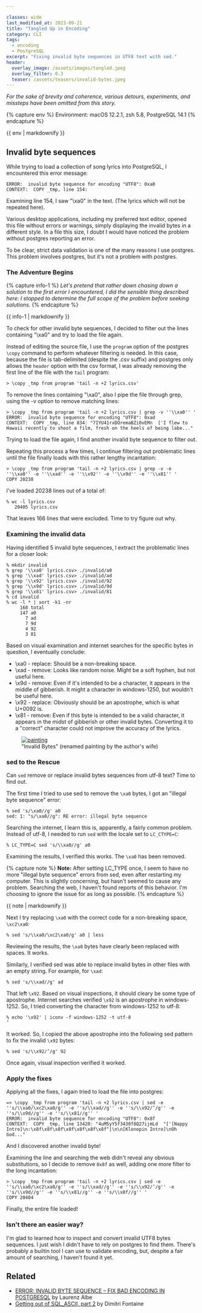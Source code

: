 ```yaml
---

classes: wide
last_modified_at: 2023-09-21
title: "Tangled Up in Encoding"
category: CLI
tags:
  - encoding
  - PostgreSQL
excerpt: "Fixing invalid byte sequences in UTF8 text with sed."
header:
  overlay_image: /assets/images/tangled.jpeg
  overlay_filter: 0.3
  teaser: /assets/teasers/invalid-bytes.jpeg
---
```


*For the sake of brevity and coherence, various detours, experiments, and missteps have been omitted from this story.*

{% capture env %}
Environment: macOS 12.2.1, zsh 5.8, PostgreSQL 14.1
{% endcapture %}<div class="notice">{{ env | markdownify }}</div>

## Invalid byte sequences

While trying to load a collection of song lyrics into PostgreSQL, I encountered this error message:

```
ERROR:  invalid byte sequence for encoding "UTF8": 0xa0
CONTEXT:  COPY _tmp, line 154:
```

Examining line 154, I saw "\xa0" in the text. (The lyrics which will not be repeated here).

Various desktop applications, including my preferred text editor, opened this file without errors or warnings, simply displaying the invalid bytes in a different style. In a file this size, I doubt I would have noticed the problem without postgres reporting an error.

To be clear, strict data validation is one of the many reasons I use postgres. This problem involves postgres, but it's not a problem with postgres.


### The Adventure Begins

{% capture info-1 %}
*Let's pretend that rather down chasing down a solution to the first error I encountered, I did the sensible thing described here: I stopped to determine the full scope of the problem before seeking solutions.*
{% endcapture %}<div class="notice">{{ info-1 | markdownify }}</div>


To check for other invalid byte sequences, I decided to filter out the lines containing "\xa0" and try to load the file again.

Instead of editing the source file, I use the `program` option of the postgres `\copy` command to perform whatever filtering is needed. In this case, because the file is tab-delimited (despite the .csv suffix) and postgres only allows the `header` option with the csv format, I was already removing the first line of the file with the `tail` program:

```
> \copy _tmp from program 'tail -n +2 lyrics.csv'
```

To remove the lines containing "\xa0", also I pipe the file through grep, using the -v option to remove matching lines:

```
> \copy _tmp from program 'tail -n +2 lyrics.csv | grep -v ''\\xa0'' '
ERROR:  invalid byte sequence for encoding "UTF8": 0xad
CONTEXT:  COPY _tmp, line 834: "7IYU41rxDOremaBZi0vEMn  ['I flew to Hawaii recently to shoot a film, fresh on the heels of being labe..."
```

Trying to load the file again, I find another invalid byte sequence to filter out.

Repeating this process a few times, I continue filtering out problematic lines until the file finally loads with this rather lengthy incantation:

```
> \copy _tmp from program 'tail -n +2 lyrics.csv | grep -v -e ''\\xa0'' -e ''\\xad'' -e ''\\x92'' -e ''\\x9d'' -e ''\\x81'' '
COPY 20238
```

I've loaded 20238 lines out of a total of:

```
% wc -l lyrics.csv
   20405 lyrics.csv
```

That leaves 166 lines that were excluded. Time to try figure out why.

### Examining the invalid data

Having identified 5 invalid byte sequences, I extract the problematic lines for a closer look:

```
% mkdir invalid
% grep '\\xa0' lyrics.csv> ./invalid/a0
% grep '\\xad' lyrics.csv> ./invalid/ad
% grep '\\x92' lyrics.csv> ./invalid/92
% grep '\\x9d' lyrics.csv> ./invalid/9d
% grep '\\x81' lyrics.csv> ./invalid/81
% cd invalid
% wc -l * | sort -k1 -nr
     168 total
     147 a0
       7 ad
       7 9d
       4 92
       3 81
```

Based on visual examination and internet searches for the specific bytes in question, I eventually conclude:

* \xa0 - replace: Should be a non-breaking space.
* \xad - remove: Looks like random noise. Might be a soft hyphen, but not useful here.
* \x9d - remove: Even if it's intended to be a character, it appears in the middle of gibberish. It might a character in windows-1250, but wouldn't be useful here.
* \x92 - replace: Obviously should be an apostrophe, which is what U+0092 is.
* \x81 - remove: Even if this byte is intended to be a valid character, it appears in the midst of gibberish or other invalid bytes. Converting it to a "correct" character could not improve the accuracy of the lyrics.

<figure style="width: 600px" class="align-center">
  <a href="/assets/images/tangled.jpeg" title="Invalid Bytes" alt="painting of several calligraphic numbers and characters twisted into one">
  <img src="/assets/images/tangled.jpeg" alt="painting"></a>
  <figcaption>"Invalid Bytes" (renamed painting by the author's wife)</figcaption>
</figure>

### sed to the Rescue

Can `sed` remove or replace invalid bytes sequences from utf-8 text? Time to find out.

The first time I tried to use sed to remove the `\xa0` bytes, I got an "illegal byte sequence" error:

```
% sed 's/\xa0//g' a0
sed: 1: "s/\xa0//g": RE error: illegal byte sequence
```

Searching the internet, I learn this is, apparently, a fairly common problem. Instead of utf-8, I needed to run `sed` with the locale set to `LC_CTYPE=C`:

```
% LC_TYPE=C sed 's/\\xa0//g' a0
```

Examining the results, I verified this works. The `\xa0` has been removed.

{% capture note %}
**Note:** After setting LC_TYPE once, I seem to have no more "illegal byte sequence" errors from sed, even after restarting my computer. This is slightly concerning, but hasn't seemed to cause any problem. Searching the web, I haven't found reports of this behavior. I'm choosing to ignore the issue for as long as possible.
{% endcapture %}<div class="notice--primary">{{ note | markdownify }}</div>

Next I try replacing `\xa0` with the correct code for a non-breaking space, `\xc2\xa0`:

```
% sed 's/\\xa0/\xc2\xa0/g' a0 | less
```

Reviewing the results, the `\xa0` bytes have clearly been replaced with spaces. It works.

Similarly, I verified sed was able to replace invalid bytes in other files with an empty string. For example, for `\xad`:

```
% sed 's/\\xad//g' ad
```

That left `\x92`. Based on visual inspections, it should cleary be some type of apostrophe. Internet searches verified `\x92` is an apostrophe in windows-1252. So, I tried converting the character from windows-1252 to utf-8:

```
% echo '\x92' | iconv -f windows-1252 -t utf-8
’
```

It worked. So, I copied the above apostrophe into the following sed pattern to fix the invalid `\x92` bytes:

```
% sed 's/\\x92/’/g' 92
```

Once again, visual inspection verified it worked.

### Apply the fixes

Applying all the fixes, I again tried to load the file into postgres:

```
=> \copy _tmp from program 'tail -n +2 lyrics.csv | sed -e ''s/\\xa0/\xc2\xa0/g'' -e ''s/\\xad//g'' -e ''s/\\x92/’/g'' -e ''s/\\x9d//g'' -e ''s/\\x81//g'' '
ERROR:  invalid byte sequence for encoding "UTF8": 0x8f
CONTEXT:  COPY _tmp, line 13420: "4uM5yY5f3430f8Q27ijmLd  "['[Nappy Intro]\n:\x8f\x8f\x8f\x8f\x8f\x8f\x8f^|\n\n[Klonopin Intro]\nOh God..."
```

And I discovered another invalid byte!

Examining the line and searching the web didn't reveal any obvious substitutions, so I decide to remove `0x8f` as well, adding one more filter to the long incantation:

```
> \copy _tmp from program 'tail -n +2 lyrics.csv | sed -e ''s/\\xa0/\xc2\xa0/g'' -e ''s/\\xad//g'' -e ''s/\\x92/’/g'' -e ''s/\\x9d//g'' -e ''s/\\x81//g'' -e ''s/\\x8f//g'' '
COPY 20404
```

Finally, the entire file loaded!


### Isn't there an easier way?

I'm glad to learned how to inspect and convert invalid UTF8 bytes sequences. I just wish I didn't have to rely on postgres to find them. There's probably a builtin tool I can use to validate encoding, but, despite a fair amount of searching, I haven't found it yet.

## Related

- [ERROR: INVALID BYTE SEQUENCE – FIX BAD ENCODING IN POSTGRESQL](https://www.cybertec-postgresql.com/en/fix-bad-encoding-postgresql/) by Laurenz Albe
- [Getting out of SQL_ASCII, part 2](https://tapoueh.org/blog/2010/02/getting-out-of-sql_ascii-part-2/) by Dimitri Fontaine
